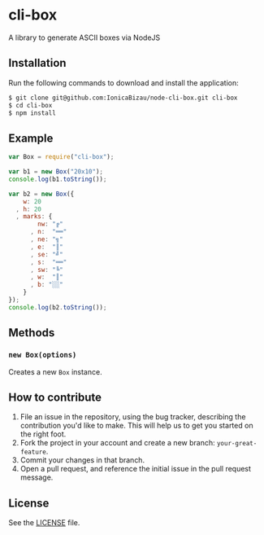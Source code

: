 # cli-box
A library to generate ASCII boxes via NodeJS

## Installation
Run the following commands to download and install the application:

```sh
$ git clone git@github.com:IonicaBizau/node-cli-box.git cli-box
$ cd cli-box
$ npm install
```

## Example
```js
var Box = require("cli-box");

var b1 = new Box("20x10");
console.log(b1.toString());

var b2 = new Box({
    w: 20
  , h: 20
  , marks: {
        nw: "╔"
      , n:  "══"
      , ne: "╗"
      , e:  "║"
      , se: "╝"
      , s:  "══"
      , sw: "╚"
      , w:  "║"
      , b: "░░"
    }
});
console.log(b2.toString());
```

## Methods

### `new Box(options)`
Creates a new `Box` instance.

## How to contribute

1. File an issue in the repository, using the bug tracker, describing the
   contribution you'd like to make. This will help us to get you started on the
   right foot.
2. Fork the project in your account and create a new branch:
   `your-great-feature`.
3. Commit your changes in that branch.
4. Open a pull request, and reference the initial issue in the pull request
   message.

## License
See the [LICENSE](./LICENSE) file.
